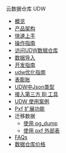 <div class="sidebar_title icon__udw"> 云数据仓库 UDW</div>

* [概览](/udw/README)
* [产品架构](/udw/architecture)
* [快速上手](/udw/gettingstart)
* [操作指南](/udw/operation_guide)
* [访问UDW数据仓库](/udw/connect)
* [数据导入](/udw/load_data)
* [开发指南](/udw/developer)
* [udw优化指南](/udw/best-practice)
* [表膨胀](/udw/bloat)
* [UDW中Json类型](/udw/json)
* [接入第三方 BI 工具](/udw/bi)
* [UDW 使用案例](/udw/case)
* [Pxf 扩展功能](/udw/pxf)
* 迁移数据
    * [使用 pg_dump](/udw/migrate_data/pg_dump)
    * [使用 pxf 外部表](/udw/migrate_data/pxf_external_table)
* [FAQs](/udw/faqs)
* [数据仓库价格](/udw/price)
